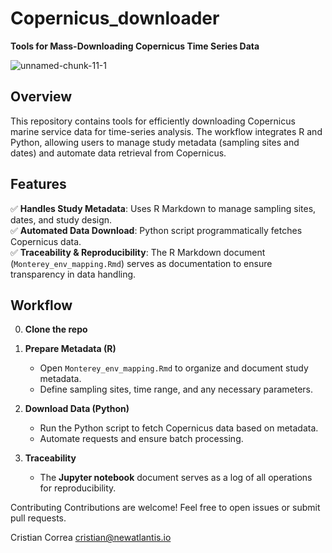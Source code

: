 # Copernicus_downloader

**Tools for Mass-Downloading Copernicus Time Series Data**  

![unnamed-chunk-11-1](https://github.com/user-attachments/assets/b6601168-9b50-44da-a8ad-b72ea1c7be88)

## Overview  
This repository contains tools for efficiently downloading Copernicus marine service data for time-series analysis. The workflow integrates R and Python, allowing users to manage study metadata (sampling sites and dates) and automate data retrieval from Copernicus.

## Features  
✅ **Handles Study Metadata**: Uses R Markdown to manage sampling sites, dates, and study design.  
✅ **Automated Data Download**: Python script programmatically fetches Copernicus data.  
✅ **Traceability & Reproducibility**: The R Markdown document (`Monterey_env_mapping.Rmd`) serves as documentation to ensure transparency in data handling.  

## Workflow  
0. **Clone the repo**
1. **Prepare Metadata (R)**  
   - Open `Monterey_env_mapping.Rmd` to organize and document study metadata.  
   - Define sampling sites, time range, and any necessary parameters.  

2. **Download Data (Python)**  
   - Run the Python script to fetch Copernicus data based on metadata.  
   - Automate requests and ensure batch processing.  

3. **Traceability**  
   - The **Jupyter notebook** document serves as a log of all operations for reproducibility.  

Contributing
Contributions are welcome! Feel free to open issues or submit pull requests.

Cristian Correa 
<cristian@newatlantis.io> 
